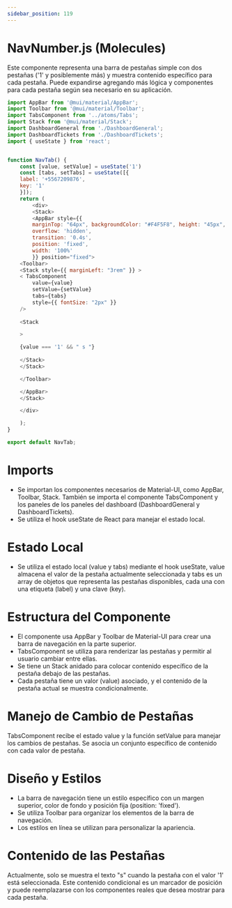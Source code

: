 ```yaml
---
sidebar_position: 119
---
```


# NavNumber.js (Molecules)

Este componente representa una barra de pestañas simple con dos pestañas ('1' y posiblemente más) y muestra contenido específico para cada pestaña. Puede expandirse agregando más lógica y componentes para cada pestaña según sea necesario en su aplicación.

```js
import AppBar from '@mui/material/AppBar';
import Toolbar from '@mui/material/Toolbar';
import TabsComponent from '../atoms/Tabs';
import Stack from '@mui/material/Stack';
import DashboardGeneral from './DashboardGeneral';
import DashboardTickets from './DashboardTickets';
import { useState } from 'react';


function NavTab() {
    const [value, setValue] = useState('1')
    const [tabs, setTabs] = useState([{
    label: '+5567209876',
    key: '1'
    }]);
    return (
        <div>
        <Stack>
        <AppBar style={{
        marginTop: "64px", backgroundColor: "#F4F5F8", height: "45px", display: '',
        overflow: 'hidden',
        transition: '0.4s',
        position: 'fixed',
        width: '100%'
        }} position="fixed">
    <Toolbar>
    <Stack style={{ marginLeft: "3rem" }} >
    < TabsComponent
        value={value}
        setValue={setValue}
        tabs={tabs}
        style={{ fontSize: "2px" }}
    />
                            
    <Stack

    >

    {value === '1' && " s "}
 
    </Stack>
    </Stack>

    </Toolbar>

    </AppBar>
    </Stack>

    </div>

    );
}

export default NavTab;
```

# Imports

- Se importan los componentes necesarios de Material-UI, como AppBar, Toolbar, Stack.
También se importa el componente TabsComponent y los paneles de los paneles del dashboard (DashboardGeneral y DashboardTickets).
- Se utiliza el hook useState de React para manejar el estado local.

# Estado Local

- Se utiliza el estado local (value y tabs) mediante el hook useState, value almacena el valor de la pestaña actualmente seleccionada y tabs es un array de objetos que representa las pestañas disponibles, cada una con una etiqueta (label) y una clave (key).

# Estructura del Componente

- El componente usa AppBar y Toolbar de Material-UI para crear una barra de navegación en la parte superior.
- TabsComponent se utiliza para renderizar las pestañas y permitir al usuario cambiar entre ellas.
- Se tiene un Stack anidado para colocar contenido específico de la pestaña debajo de las pestañas.
- Cada pestaña tiene un valor (value) asociado, y el contenido de la pestaña actual se muestra condicionalmente.

# Manejo de Cambio de Pestañas

TabsComponent recibe el estado value y la función setValue para manejar los cambios de pestañas.
Se asocia un conjunto específico de contenido con cada valor de pestaña.

# Diseño y Estilos

- La barra de navegación tiene un estilo específico con un margen superior, color de fondo y posición fija (position: 'fixed').
- Se utiliza Toolbar para organizar los elementos de la barra de navegación.
- Los estilos en línea se utilizan para personalizar la apariencia.

# Contenido de las Pestañas

Actualmente, solo se muestra el texto "s" cuando la pestaña con el valor '1' está seleccionada. Este contenido condicional es un marcador de posición y puede reemplazarse con los componentes reales que desea mostrar para cada pestaña.

